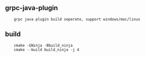 ## grpc-java-plugin
```
    grpc java plugin build seperate, support windows/mac/linux
```

## build
```
    cmake -GNinja -Bbuild_ninja
    cmake --build build_ninja -j 4
```